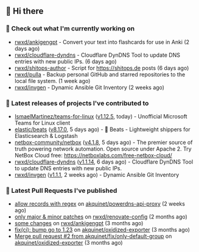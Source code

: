 ## 👋 Hi there

### 👷 Check out what I'm currently working on


- [rwxd/ankigengpt](https://github.com/rwxd/ankigengpt) - Convert your text into flashcards for use in Anki (2 days ago)
- [rwxd/cloudflare-dyndns](https://github.com/rwxd/cloudflare-dyndns) - Cloudflare DynDNS Tool to update DNS entries with new public IPs. (6 days ago)
- [rwxd/shitops-author](https://github.com/rwxd/shitops-author) - Script for https://shitops.de posts (6 days ago)
- [rwxd/pulla](https://github.com/rwxd/pulla) - Backup personal GitHub and starred repositories to the local file system. (1 week ago)
- [rwxd/invgen](https://github.com/rwxd/invgen) - Dynamic Ansible Git Inventory (2 weeks ago)

### 🔭 Latest releases of projects I've contributed to


- [IsmaelMartinez/teams-for-linux](https://github.com/IsmaelMartinez/teams-for-linux) ([v1.12.5](https://github.com/IsmaelMartinez/teams-for-linux/releases/tag/v1.12.5), today) - Unofficial Microsoft Teams for Linux client
- [elastic/beats](https://github.com/elastic/beats) ([v8.17.0](https://github.com/elastic/beats/releases/tag/v8.17.0), 5 days ago) - :tropical_fish: Beats - Lightweight shippers for Elasticsearch &amp; Logstash 
- [netbox-community/netbox](https://github.com/netbox-community/netbox) ([v4.1.8](https://github.com/netbox-community/netbox/releases/tag/v4.1.8), 5 days ago) - The premier source of truth powering network automation. Open source under Apache 2. Try NetBox Cloud free: https://netboxlabs.com/free-netbox-cloud/
- [rwxd/cloudflare-dyndns](https://github.com/rwxd/cloudflare-dyndns) ([v1.1.14](https://github.com/rwxd/cloudflare-dyndns/releases/tag/v1.1.14), 6 days ago) - Cloudflare DynDNS Tool to update DNS entries with new public IPs.
- [rwxd/invgen](https://github.com/rwxd/invgen) ([v1.1.1](https://github.com/rwxd/invgen/releases/tag/v1.1.1), 2 weeks ago) - Dynamic Ansible Git Inventory

### 🔨 Latest Pull Requests I've published


- [allow records with regex](https://github.com/akquinet/powerdns-api-proxy/pull/126) on [akquinet/powerdns-api-proxy](https://github.com/akquinet/powerdns-api-proxy) (2 weeks ago)
- [only major &amp; minor patches](https://github.com/rwxd/renovate-config/pull/2) on [rwxd/renovate-config](https://github.com/rwxd/renovate-config) (2 months ago)
- [some changes](https://github.com/rwxd/ankigengpt/pull/84) on [rwxd/ankigengpt](https://github.com/rwxd/ankigengpt) (3 months ago)
- [fix(ci): bump go to 1.23](https://github.com/akquinet/oxidized-exporter/pull/4) on [akquinet/oxidized-exporter](https://github.com/akquinet/oxidized-exporter) (3 months ago)
- [Merge pull request #2 from akquinet/fix/only-default-group](https://github.com/akquinet/oxidized-exporter/pull/3) on [akquinet/oxidized-exporter](https://github.com/akquinet/oxidized-exporter) (3 months ago)
